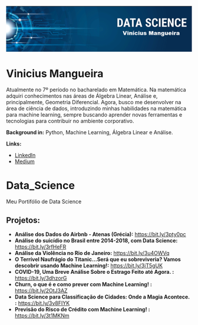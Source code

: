 <p align="center">
  <img src="banner.png" >
</p>

# Vinicius Mangueira

Atualmente no 7º período no bacharelado em Matemática. Na matemática adquiri conhecimentos nas áreas de Álgebra Linear, Análise e, principalmente, Geometria Diferencial. Agora, busco me desenvolver na área de ciência de dados, introduzindo minhas habilidades na matemática para machine learning, sempre buscando aprender novas ferramentas e tecnologias para contribuir no ambiente corporativo. 

**Background in:** Python, Machine Learning, Álgebra Linear e  Análise.

**Links:**
* [LinkedIn](https://www.linkedin.com/in/vinícius-mangueira-a94aa5204/)
* [Medium](https://medium.com/@viniciusrfm)


# Data_Science
Meu Portifólio de Data Science

## Projetos:

* **Análise dos Dados do Airbnb - Atenas (Grécia):** https://bit.ly/3pty0pc
* **Análise do suicídio no Brasil entre 2014-2018, com Data Science:** https://bit.ly/3rfHeFR
* **Análise da Violência no Rio de Janeiro:** https://bit.ly/3u4OWVq
* **O Terrível Naufrágio do Titanic...Será que eu sobreviveria? Vamos descobrir usando Machine Learning!:** https://bit.ly/3jT5gUK
* **COVID-19, Uma Breve Análise Sobre o Estrago Feito até Agora. :** https://bit.ly/3dhzorG
* **Churn, o que é e como prever com Machine Learning! :** https://bit.ly/2OtJ3AZ
* **Data Science para Classificação de Cidades: Onde a Magia Acontece. :** https://bit.ly/3v8FIYK
* **Previsão do Risco de Crédito com Machine Learning! :** https://bit.ly/3t1MKNm
